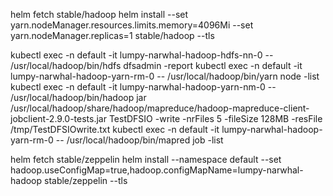 helm fetch stable/hadoop
helm install --set yarn.nodeManager.resources.limits.memory=4096Mi --set yarn.nodeManager.replicas=1 stable/hadoop --tls

kubectl exec -n default -it lumpy-narwhal-hadoop-hdfs-nn-0 -- /usr/local/hadoop/bin/hdfs dfsadmin -report
kubectl exec -n default -it lumpy-narwhal-hadoop-yarn-rm-0 -- /usr/local/hadoop/bin/yarn node -list
kubectl exec -n default -it lumpy-narwhal-hadoop-yarn-nm-0 -- /usr/local/hadoop/bin/hadoop jar /usr/local/hadoop/share/hadoop/mapreduce/hadoop-mapreduce-client-jobclient-2.9.0-tests.jar TestDFSIO -write -nrFiles 5 -fileSize 128MB -resFile /tmp/TestDFSIOwrite.txt
kubectl exec -n default -it lumpy-narwhal-hadoop-yarn-rm-0 -- /usr/local/hadoop/bin/mapred job -list

helm fetch stable/zeppelin
helm install --namespace default --set hadoop.useConfigMap=true,hadoop.configMapName=lumpy-narwhal-hadoop stable/zeppelin --tls
